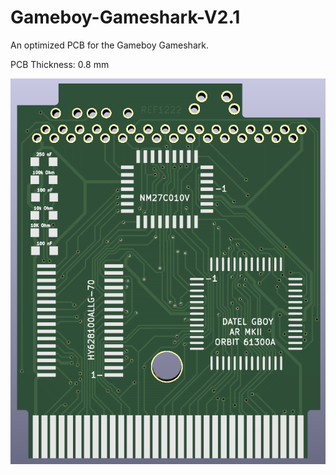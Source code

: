 # Gameboy-Gameshark-V2.1
An optimized PCB for the Gameboy Gameshark.

PCB Thickness: 0.8 mm

![image](https://github.com/Modman/Gameboy-Gameshark-V2.1/blob/main/Ref1222.png)
